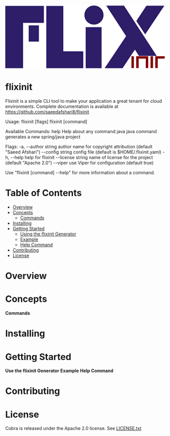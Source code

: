 ![flixinit](logo.png)
# flixinit

Flixinit is a simple CLI tool to make your application a great tenant for cloud environments.
Complete documentation is available at https://github.com/saeedafshari8/flixinit

Usage:
  flixinit [flags]
  flixinit [command]

Available Commands:
  help        Help about any command
  java        java command generates a new spring/java project

Flags:
  -a, --author string    author name for copyright attribution (default "Saeed Afshari")
      --config string    config file (default is $HOME/.flixinit.yaml)
  -h, --help             help for flixinit
      --license string   name of license for the project (default "Apache 2.0")
      --viper            use Viper for configuration (default true)

Use "flixinit [command] --help" for more information about a command.  

# Table of Contents

- [Overview](#overview)
- [Concepts](#concepts)
  * [Commands](#commands)
- [Installing](#installing)
- [Getting Started](#getting-started)
  * [Using the flixinit Generator](#using-the-flixinit-generator)
  * [Example](#example)
  * [Help Command](#help-command)
- [Contributing](#contributing)
- [License](#license)

# Overview
# Concepts
**Commands**
# Installing
# Getting Started
**Use the flixinit Generator**
**Example**
**Help Command**
# Contributing
# License

Cobra is released under the Apache 2.0 license. See [LICENSE.txt](https://github.com/saeedafshari8/flixinit/blob/master/LICENSE.txt)